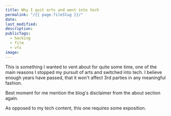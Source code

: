 ```yaml
---
title: Why I quit arts and went into tech
permalink: "/{{ page.fileSlug }}/"
date:
last_modified:
description:
publicTags:
  - hacking
  - film
  - vfx
image:
---
```

This is something I wanted to vent about for quite some time, one of the main reasons I stopped my pursuit of arts and switched into tech. I believe enough years have passed, that it won't affect 3rd parties in any meaningful fashion.

Best moment for me mention the blog's disclaimer from the about section again.

As opposed to my tech content, this one requires some exposition.